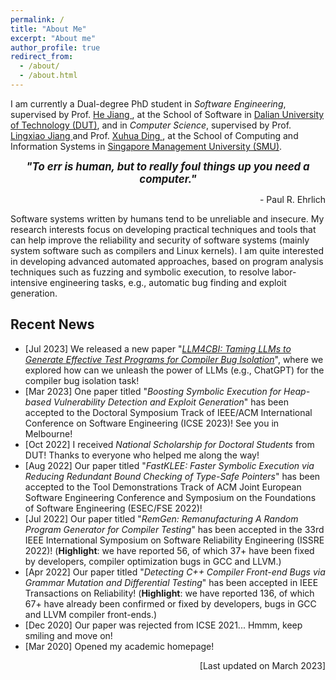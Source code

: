 ```yaml
---
permalink: /
title: "About Me"
excerpt: "About me"
author_profile: true
redirect_from: 
  - /about/
  - /about.html
---
```


I am currently a Dual-degree PhD student in *Software Engineering*, supervised by Prof. [ He Jiang ](http://faculty.dlut.edu.cn/jianghe/en/index.htm), at the School of Software in [ Dalian University of Technology (DUT)](http://en.dlut.edu.cn/), and in *Computer Science*, supervised by Prof. [ Lingxiao Jiang ](http://www.mysmu.edu/faculty/lxjiang/) and Prof. [ Xuhua Ding ](http://www.mysmu.edu/faculty/xhding/), at the School of Computing and Information Systems in [ Singapore Management University (SMU)](https://www.smu.edu.sg/). 


<p align="center" > <b> <i> <big> "To err is human, but to really foul things up you need a computer." </big> </i></b></p>
<p align="right"> - Paul R. Ehrlich </p>


Software systems written by humans tend to be unreliable and insecure. My research interests focus on developing practical techniques and tools that can help improve the reliability and security of software systems (mainly system software such as compilers and Linux kernels). I am quite interested in developing advanced automated approaches, based on program analysis techniques such as fuzzing and symbolic execution, to resolve labor-intensive engineering tasks, e.g., automatic bug finding and exploit generation. 


## Recent News

  * [Jul 2023] We released a new paper "[*LLM4CBI: Taming LLMs to Generate Effective Test Programs for Compiler Bug Isolation*](https://haoxintu.github.io)", where we explored how can we unleash the power of LLMs (e.g., ChatGPT) for the compiler bug isolation task!
  * [Mar 2023] One paper titled "*Boosting Symbolic Execution for Heap-based Vulnerability Detection and Exploit Generation*" has been accepted to the Doctoral Symposium Track of IEEE/ACM International Conference on Software Engineering (ICSE 2023)! See you in Melbourne!
  * [Oct 2022] I received *National Scholarship for Doctoral Students* from DUT! Thanks to everyone who helped me along the way!
  * [Aug 2022] Our paper titled "*FastKLEE: Faster Symbolic Execution via Reducing Redundant Bound Checking of Type-Safe Pointers*" has been accepted to the Tool Demonstrations Track of ACM Joint European Software Engineering Conference and Symposium on the Foundations of Software Engineering (ESEC/FSE 2022)!
  * [Jul 2022] Our paper titled "*RemGen: Remanufacturing A Random Program Generator for Compiler Testing*" has been accepted in the 33rd IEEE International Symposium on Software Reliability Engineering (ISSRE 2022)! (**Highlight**: we have reported 56, of which 37+ have been fixed by developers, compiler optimization bugs in GCC and LLVM.)
  * [Apr 2022] Our paper titled "*Detecting C++ Compiler Front-end Bugs via Grammar Mutation and Differential Testing*" has been accepted in IEEE Transactions on Reliability! (**Highlight**: we have reported 136, of which 67+ have already been confirmed or fixed by developers, bugs in GCC and LLVM compiler front-ends.)
  * [Dec 2020] Our paper was rejected from ICSE 2021... Hmmm, keep smiling and move on!
  * [Mar 2020] Opened my academic homepage! 

<p align="right"> [Last updated on March 2023] </p>



